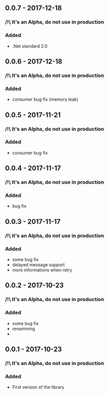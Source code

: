 ## 0.0.7 - 2017-12-18
### /!\ It's an Alpha, do not use in production
### Added
- .Net standard 2.0

## 0.0.6 - 2017-12-18
### /!\ It's an Alpha, do not use in production
### Added
- consumer bug fix (memory leak)

## 0.0.5 - 2017-11-21
### /!\ It's an Alpha, do not use in production
### Added
- consumer bug fix

## 0.0.4 - 2017-11-17
### /!\ It's an Alpha, do not use in production
### Added
- bug fix

## 0.0.3 - 2017-11-17
### /!\ It's an Alpha, do not use in production
### Added
- some bug fix
- delayed message support
- more informations when retry

## 0.0.2 - 2017-10-23
### /!\ It's an Alpha, do not use in production
### Added
- some bug fix
- renamming
- 

## 0.0.1 - 2017-10-23
### /!\ It's an Alpha, do not use in production
### Added
- First version of the library
